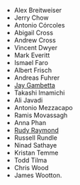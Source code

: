 - Alex Breitweiser
- Jerry Chow 
- Antonio Córcoles
- Abigail Cross
- Andrew Cross
- Vincent Dwyer
- Mark Everitt
- Ismael Faro
- Albert Frisch
- Andreas Fuhrer
- [Jay Gambetta](https://github.com/jaygambetta)
- Takashi Imamichi
- Ali Javadi
- Antonio Mezzacapo
- Ramis Movassagh
- Anna Phan
- [Rudy Raymond](https://github.com/rraymondhp)
- Russell Rundle
- Ninad Sathaye
- Kristan Temme
- Todd Tilma
- Chris Wood
- James Wootton.
